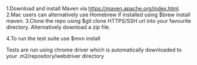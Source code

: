 1.Download and install Maven via https://maven.apache.org/index.html.
2.Mac users can alternatively use Homebrew if installed using $brew install maven.
3.Clone the repo using $git clone HTTPS/SSH url into your favourite directory. Alternatively download a zip file.

4.To run the test suite use $mvn install

Tests are run using chrome driver which is automatically downloaded to your .m2/repository/webdriver directory

